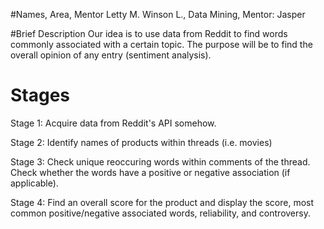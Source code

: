 #Names, Area, Mentor
Letty M. Winson L., Data Mining, Mentor: Jasper

#Brief Description
Our idea is to use data from Reddit to find words commonly associated with a certain topic. The purpose will be to find the overall opinion of any entry (sentiment analysis).

# Stages
Stage 1: Acquire data from Reddit's API somehow.

Stage 2: Identify names of products within threads (i.e. movies)

Stage 3: Check unique reoccuring words within comments of the thread. Check whether the words have a positive or negative association (if applicable).

Stage 4: Find an overall score for the product and display the score, most common positive/negative associated words, reliability, and controversy.

